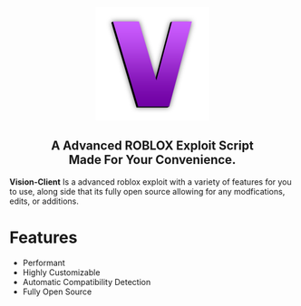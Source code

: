 <p align="center">
  <picture>
    <img alt="Unable to load." src="./README/visionclientlogo.png" width="200px">
  </picture>
</p>
<h2 align="center">
  A Advanced ROBLOX Exploit Script
  <br/>
  Made For Your Convenience.
</h2>

**Vision-Client** Is a advanced roblox exploit with a variety of features for you to use, along side that its fully open source allowing for any modfications, edits, or additions.

# Features
- Performant 
- Highly Customizable
- Automatic Compatibility Detection
- Fully Open Source
